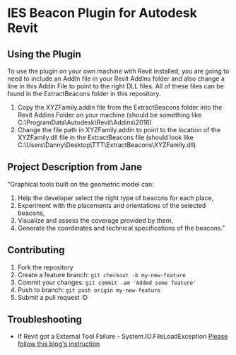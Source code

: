 # IES Beacon Plugin for Autodesk Revit

## Using the Plugin

To use the plugin on your own machine with Revit installed, you are going to need to include an AddIn file in your Revit AddIns folder and also change a line in this Addin File to point to the right DLL files. All of these files can be found in the ExtractBeacons folder in this repository.

1. Copy the XYZFamily.addin file from the ExtractBeacons folder into the Revit Addins Folder on your machine (should be something like C:\ProgramData\Autodesk\Revit\Addins\2016)
2. Change the <Assembly> file path in XYZFamily.addin to point to the location of the XYZFamily.dll file in the ExtractBeacons file (should look like <Assembly>C:\Users\Danny\Desktop\TTT\ExtractBeacons\XYZFamily.dll</Assembly>)

## Project Description from Jane

"Graphical tools built on the geometric model can:

1. Help the developer select the right type of beacons for each place,
2. Experiment with the placements and orientations of the selected beacons,
3. Visualize and assess the coverage provided by them,
4. Generate the coordinates and technical specifications of the beacons."

## Contributing

1. Fork the repository
2. Create a feature branch: `git checkout -b my-new-feature`
3. Commit your changes: `git commit -am 'Added some feature'`
4. Push to branch: `git push origin my-new-feature`
5. Submit a pull request :D


## Troubleshooting

* If Revit got a External Tool Failure - System.IO.FileLoadException
[Please follow this blog's instruction](https://github.com/OpenISDM/IES_revit_plugin)
